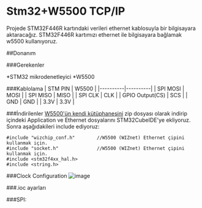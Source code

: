 ﻿# Stm32+W5500 TCP/IP 

Projede STM32F446R kartındaki verileri ethernet kablosuyla bir bilgisayara aktaracağız. STM32F446R kartımızı ethernet ile bilgisayara bağlamak w5500 kullanıyoruz. 

 
##Donanım

###Gerekenler

*STM32 mikrodenetleyici
*W5500

###Kablolama
| STM PIN | W5500 | 
|----------|----------|
| SPI MOSI   | MOSI   | 
| SPI MISO   | MISO   | 
| SPI CLK  |  CLK   | 
| GPIO Output(CS)  |  SCS   | 
| GND   | GND   | 
| 3.3V   | 3.3V   | 

###İndirilenler 
[W5500'ün kendi kütüphanesini](https://github.com/Wiznet/ioLibrary_Driver) zip dosyası olarak indirip içindeki Application ve Ethernet dosyalarını STM32CubeIDE'ye ekliyoruz.
Sonra aşağıdakileri include ediyoruz:
```
#include "wizchip_conf.h"        //W5500 (WIZnet) Ethernet çipini kullanmak için.
#include "socket.h"              //W5500 (WIZnet) Ethernet çipini kullanmak için.
#include <stm32f4xx_hal.h>
#include <string.h>            
```

###Clock Configuration
![image](https://github.com/user-attachments/assets/ad7f1a32-05f3-4cd3-af79-babe26f7ad00)


###.ioc ayarları

  ###SPI:


